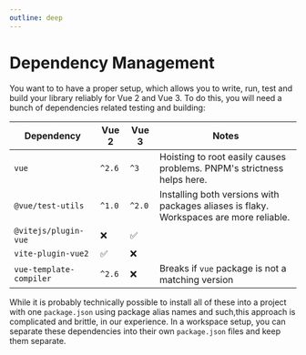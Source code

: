 ```yaml
---
outline: deep
---
```


# Dependency Management


You want to to have a proper setup, which allows you to write, run, test and build your library reliably for Vue 2 and Vue 3. To do this, you will need a bunch of dependencies related testing and building:

|Dependency|Vue 2| Vue 3|Notes|
|----------|-----|------|-----|
|`vue`|`^2.6`|`^3`|Hoisting to root easily causes problems. PNPM's strictness helps here.|
|`@vue/test-utils`|`^1.0`|`^2.0`| Installing both versions with packages aliases is flaky. Workspaces are more reliable.
|`@vitejs/plugin-vue`|:x:|:white_check_mark:|
|`vite-plugin-vue2`|:white_check_mark:|:x:|
|`vue-template-compiler`|`^2.6`|:x:|Breaks if `vue` package is not a matching version|

While it is probably technically possible to install all of these into a project with one `package.json` using package alias names and such,this approach is complicated and brittle, in our experience. In a workspace setup, you can separate these dependencies into their own `package.json` files and keep them separate.
